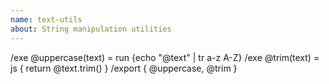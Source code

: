 ```yaml
---
name: text-utils
about: String manipulation utilities
---
```


/exe @uppercase(text) = run {echo "@text" | tr a-z A-Z}
/exe @trim(text) = js { return @text.trim() }
/export { @uppercase, @trim }